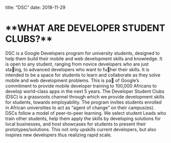 title: "DSC"
date: 2018-11-29

<h1>**WHAT ARE DEVELOPER STUDENT CLUBS?**</h1>
<p>DSC is a Google Developers program for university students, designed to help them build their mobile
and web development skills and knowledge. It is open to any student, ranging from novice developers
who are just sta􀄟ing, to advanced developers who want to fu􀄟her their skills. It is intended to be a space
for students to learn and collaborate as they solve mobile and web development problems.
This is pa􀄟 of Google’s commitment to provide mobile developer training to 100,000 Africans to
develop world-class apps in the next 5 years. The Developer Student Clubs (DSC) is a grassroots channel
through which we provide development skills for students, towards employability. The program invites
students enrolled in African universities to act as “agent of change” on their campus(es).
DSCs follow a model of peer-to-peer learning. We select student Leads who train other students, help
them apply the skills by developing solutions for local businesses, and host showcases for students to
present their prototypes/solutions. This not only upskills current developers, but also inspires new
developers thus realizing rapid scale.<p/>
